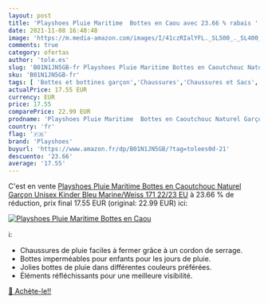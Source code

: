 ```yaml
---
layout: post
title: 'Playshoes Pluie Maritime  Bottes en Caou avec 23.66 % rabais '
date: 2021-11-08 16:40:48
image: 'https://m.media-amazon.com/images/I/41czRIalYFL._SL500_._SL400_.jpg'
comments: true
category: ofertas
author: 'tole.es'
slug: 'B01N1JN5GB-fr Playshoes Pluie Maritime Bottes en Caoutchouc Naturel...'
sku: 'B01N1JN5GB-fr'
tags: [ 'Bottes et bottines garçon','Chaussures','Chaussures et Sacs','Chaussures garçon','playshoes', ]
actualPrice: 17.55 EUR
currency: EUR
price: 17.55
comparePrice: 22.99 EUR
prodname: 'Playshoes Pluie Maritime  Bottes en Caoutchouc Naturel Garçon Unisex Kinder  Bleu  Marine/Weiss 171   22/23 EU'
country: 'fr'
flag: '🇫🇷'
brand: 'Playshoes'
buyurl: 'https://www.amazon.fr/dp/B01N1JN5GB/?tag=tolees0d-21'
descuento: '23.66'
average: '17.55'
---
```


C'est en vente [Playshoes Pluie Maritime  Bottes en Caoutchouc Naturel Garçon Unisex Kinder  Bleu  Marine/Weiss 171   22/23 EU](https://www.amazon.fr/dp/B01N1JN5GB/?tag=tolees0d-21)  à  23.66 % de réduction, prix final  17.55 EUR (original: 22.99 EUR) ici:

[![Playshoes Pluie Maritime  Bottes en Caou](https://m.media-amazon.com/images/I/41czRIalYFL._SL500_._SL400_.jpg)](https://www.amazon.fr/dp/B01N1JN5GB/?tag=tolees0d-21)

ℹ️:

- Chaussures de pluie faciles à fermer grâce à un cordon de serrage.
- Bottes imperméables pour enfants pour les jours de pluie.
- Jolies bottes de pluie dans différentes couleurs préférées.
- Éléments réfléchissants pour une meilleure visibilité.

[🛒 Achète-le!!](https://www.amazon.fr/dp/B01N1JN5GB/?tag=tolees0d-21)
